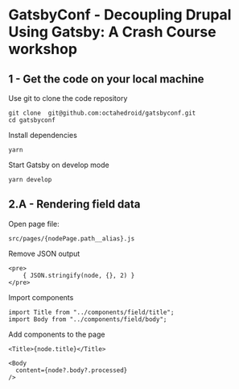 # GatsbyConf - Decoupling Drupal Using Gatsby: A Crash Course workshop


## 1 - Get the code on your local machine

Use git to clone the code repository

```
git clone  git@github.com:octahedroid/gatsbyconf.git
cd gatsbyconf
``` 

Install dependencies
```
yarn 
```

Start Gatsby on develop mode
```
yarn develop
```

## 2.A - Rendering field data

Open page file:
```
src/pages/{nodePage.path__alias}.js
```

Remove JSON output
```
<pre>
    { JSON.stringify(node, {}, 2) }
</pre>
```

Import components
```
import Title from "../components/field/title";
import Body from "../components/field/body";
```

Add components to the page 
```
<Title>{node.title}</Title>

<Body
  content={node?.body?.processed}
/>
```
